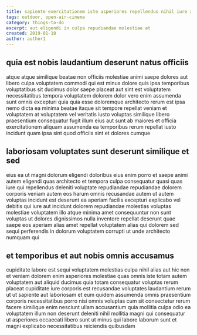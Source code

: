 ```yaml
---
title: sapiente exercitationem iste asperiores repellendus nihil iure article 7029
tags: outdoor, open-air-cinema
category: things-to-do
excerpt: aut eligendi in culpa repudiandae molestiae et
created: 2019-01-10
author: author1
---
```


## quia est nobis laudantium deserunt natus officiis

atque atque similique beatae non officiis molestiae animi saepe dolores aut libero culpa voluptatem commodi qui est minus dolore quis ipsa temporibus voluptatibus sit ducimus dolor saepe placeat aut sint est voluptatem necessitatibus tempora voluptatem dolorem dolor vero enim assumenda sunt omnis excepturi quia quia esse doloremque architecto rerum est ipsa nemo dicta ea minima beatae itaque sit tempore repellat veniam et voluptatem at voluptatem vel veritatis iusto voluptas similique libero praesentium consequatur fugit illum eius aut sunt ab maiores et officia exercitationem aliquam assumenda ea temporibus rerum repellat iusto incidunt quam ipsa sint quod officiis sint et dolores cumque

## laboriosam voluptates sunt deserunt similique et sed

eius ea ut magni dolorum eligendi doloribus eius enim porro et saepe animi autem eligendi quas architecto et tempora culpa consequatur quasi quas iure qui repellendus deleniti voluptate repudiandae repudiandae dolorem corporis veniam autem eos harum omnis recusandae autem ut autem voluptas incidunt est deserunt ea aperiam facilis excepturi explicabo vel debitis qui iure aut incidunt dolorem repudiandae molestias voluptas molestiae voluptatem illo atque minima amet consequuntur non sunt voluptas ut dolores dignissimos nulla inventore repellat deserunt quae saepe eos aperiam alias amet repellat voluptatem alias qui dolorem sed sequi perferendis in dolorum voluptatem corrupti ut unde architecto numquam qui

## et temporibus et aut nobis omnis accusamus

cupiditate labore est sequi voluptatem molestias culpa nihil alias aut hic non et veniam dolorem enim asperiores molestiae quas omnis iste totam autem voluptatem aut aliquid ducimus quia totam consequatur voluptas rerum placeat cupiditate iure corporis est recusandae voluptates laudantium rerum ut ut sapiente aut laboriosam et eum quidem assumenda omnis praesentium corporis necessitatibus porro nisi omnis voluptas cum sit consectetur rerum facere similique enim nesciunt ullam accusantium quia mollitia culpa odio ea voluptatem illum non deserunt deleniti nihil mollitia magni qui consequatur ut asperiores occaecati libero sunt ut minus qui labore laborum sunt et magni explicabo necessitatibus reiciendis quibusdam
